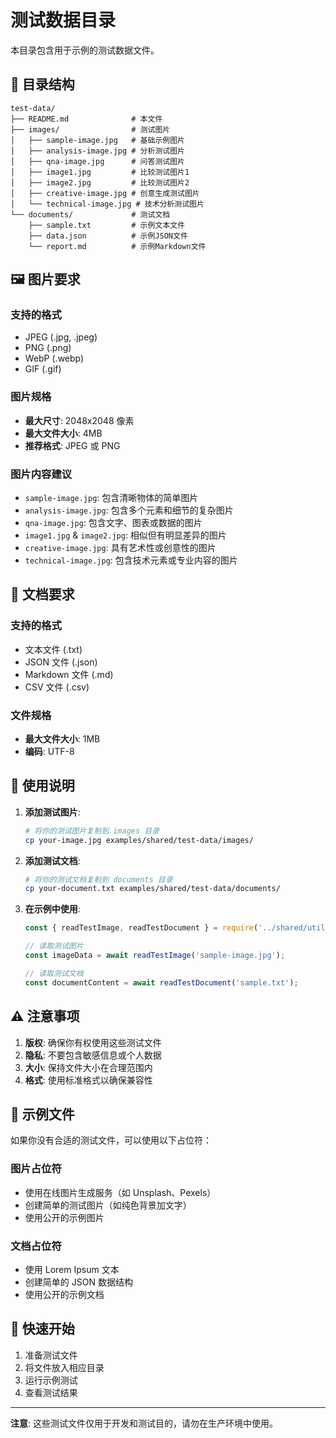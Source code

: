 # 测试数据目录

本目录包含用于示例的测试数据文件。

## 📁 目录结构

```
test-data/
├── README.md              # 本文件
├── images/                # 测试图片
│   ├── sample-image.jpg   # 基础示例图片
│   ├── analysis-image.jpg # 分析测试图片
│   ├── qna-image.jpg      # 问答测试图片
│   ├── image1.jpg         # 比较测试图片1
│   ├── image2.jpg         # 比较测试图片2
│   ├── creative-image.jpg # 创意生成测试图片
│   └── technical-image.jpg # 技术分析测试图片
└── documents/             # 测试文档
    ├── sample.txt         # 示例文本文件
    ├── data.json          # 示例JSON文件
    └── report.md          # 示例Markdown文件
```

## 🖼️ 图片要求

### 支持的格式
- JPEG (.jpg, .jpeg)
- PNG (.png)
- WebP (.webp)
- GIF (.gif)

### 图片规格
- **最大尺寸**: 2048x2048 像素
- **最大文件大小**: 4MB
- **推荐格式**: JPEG 或 PNG

### 图片内容建议
- `sample-image.jpg`: 包含清晰物体的简单图片
- `analysis-image.jpg`: 包含多个元素和细节的复杂图片
- `qna-image.jpg`: 包含文字、图表或数据的图片
- `image1.jpg` & `image2.jpg`: 相似但有明显差异的图片
- `creative-image.jpg`: 具有艺术性或创意性的图片
- `technical-image.jpg`: 包含技术元素或专业内容的图片

## 📄 文档要求

### 支持的格式
- 文本文件 (.txt)
- JSON 文件 (.json)
- Markdown 文件 (.md)
- CSV 文件 (.csv)

### 文件规格
- **最大文件大小**: 1MB
- **编码**: UTF-8

## 🔧 使用说明

1. **添加测试图片**:
   ```bash
   # 将你的测试图片复制到 images 目录
   cp your-image.jpg examples/shared/test-data/images/
   ```

2. **添加测试文档**:
   ```bash
   # 将你的测试文档复制到 documents 目录
   cp your-document.txt examples/shared/test-data/documents/
   ```

3. **在示例中使用**:
   ```javascript
   const { readTestImage, readTestDocument } = require('../shared/utils');
   
   // 读取测试图片
   const imageData = await readTestImage('sample-image.jpg');
   
   // 读取测试文档
   const documentContent = await readTestDocument('sample.txt');
   ```

## ⚠️ 注意事项

1. **版权**: 确保你有权使用这些测试文件
2. **隐私**: 不要包含敏感信息或个人数据
3. **大小**: 保持文件大小在合理范围内
4. **格式**: 使用标准格式以确保兼容性

## 📝 示例文件

如果你没有合适的测试文件，可以使用以下占位符：

### 图片占位符
- 使用在线图片生成服务（如 Unsplash、Pexels）
- 创建简单的测试图片（如纯色背景加文字）
- 使用公开的示例图片

### 文档占位符
- 使用 Lorem Ipsum 文本
- 创建简单的 JSON 数据结构
- 使用公开的示例文档

## 🚀 快速开始

1. 准备测试文件
2. 将文件放入相应目录
3. 运行示例测试
4. 查看测试结果

---

**注意**: 这些测试文件仅用于开发和测试目的，请勿在生产环境中使用。
